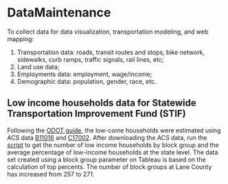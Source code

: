 # DataMaintenance
To collect data for data visualization, transportation modeling, and web mapping:

1. Transportation data: roads, transit routes and stops, bike network, sidewalks, curb ramps, traffic signals, rail lines, etc;
2. Land use data;
3. Employments data: employment, wage/income;
4. Demographic data: population, gender, race, etc.

## Low income households data for Statewide Transportation Improvement Fund (STIF)

Following the [ODOT guide](https://github.com/dongmeic/DataMaintenance/blob/main/STIF_LowIncomeHousehold_Guidance_2018.pdf), the low-come households were estimated using ACS data [B11016](https://data.census.gov/cedsci/map?q=B11016&text=B11016&g=0500000US41039%241500000&tid=ACSDT5Y2020.B11016&layer=VT_2020_150_00_PY_D1&mode=thematic&loc=41.7549,-108.5443,z9.0000) and [C17002](https://data.census.gov/cedsci/map?q=C17002&g=0500000US41039%241500000&layer=VT_2020_150_00_PY_D1&mode=thematic&loc=41.7549,-108.5443,z9.0000). After downloading the ACS data, run the [script](https://github.com/dongmeic/DataMaintenance/blob/main/Low_Income_Households.R) to get the number of low income households by block group and the average percentage of low-income households at the state level. The data set created using a block group parameter on Tableau is based on the calculation of top percents. The number of block groups at Lane County has increased from 257 to 271. 